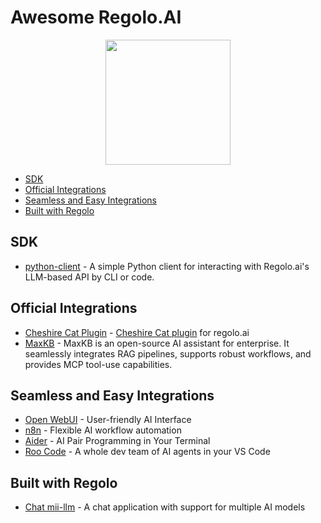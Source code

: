 # Awesome Regolo.AI

<p align="center"><img src="https://github.com/regolo-ai/assets/blob/main/regolo_logo.png?raw=true" height="200px"></p>

* [SDK](#sdk)
* [Official Integrations](#official-integrations)
* [Seamless and Easy Integrations](#seamless-and-easy-integrations)
* [Built with Regolo](#built-with-regolo)

## SDK

* [python-client](https://github.com/regolo-ai/python-client) - A simple Python client for interacting with Regolo.ai's LLM-based API by CLI or code.

## Official Integrations

* [Cheshire Cat Plugin](https://github.com/regolo-ai/cheshirecat-plugin) - [Cheshire Cat plugin](https://cheshire-cat-ai.github.io/) for regolo.ai
* [MaxKB](https://maxkb.pro/) - MaxKB is an open-source AI assistant for enterprise. It seamlessly integrates RAG pipelines, supports robust workflows, and provides MCP tool-use capabilities.

## Seamless and Easy Integrations

* [Open WebUI](https://regolo.ai/integrating-open-webui-with-an-openai-compatible-ai-service/) - User-friendly AI Interface
* [n8n](https://regolo.ai/regolo-and-n8n-building-an-ai-email-summarizer/) - Flexible AI workflow automation
* [Aider](https://regolo.ai/ai-in-your-terminal-with-aider-and-regolo-ai/) - AI Pair Programming in Your Terminal
* [Roo Code](https://regolo.ai/roo-code-ai-powered-autonomous-coding-in-vscode/) - A whole dev team of AI agents in your VS Code

## Built with Regolo

* [Chat mii-llm](https://chat.mii-llm.ai/) - A chat application with support for multiple AI models